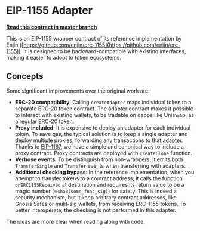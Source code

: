 # EIP-1155 Adapter

**[Read this contract in master branch](blob/master/contracts/ERC1155Adapter.sol)**

This is an EIP-1155 wrapper contract of its reference implementation by Enjin ([https://github.com/enjin/erc-1155](https://github.com/enjin/erc-1155)). It is designed to be backward-compatible with existing interfaces, making it easier to adopt to token ecosystems.

## Concepts

Some significant improvements over the original work are: 

* **ERC-20 compatibility**: Calling `createAdapter` maps individual token to a separate ERC-20 token contract. The adapter contract makes it possible to interact with existing wallets, to be tradable on dapps like Uniswap, as a regular ERC-20 token.
* **Proxy included**: It is expensive to deploy an adapter for each individual token. To save gas, the typical solution is to keep a single adapter and deploy multiple proxies, forwarding any transactions to that adapter. Thanks to [EIP-1167]([http://eips.ethereum.org/EIPS/eip-1167](http://eips.ethereum.org/EIPS/eip-1167)), we have a simple and canonical way to include a proxy contract. Proxy contracts are deployed with  `createClone` function.
* **Verbose events**: To be distinguish from non-wrappers, it emits both `TransferSingle` and `Transfer` events when transferring with adapters. 
* **Additional checking bypass**: In the reference implementation, when you attempt to transfer tokens to a contract address, it calls the function `onERC1155Received` at destination and requires its return value to be a magic number (=`sha3(some_func_sig)`) for safety. This is indeed a security mechanism, but it keep arbitrary contract addresses, like Gnosis Safes or mulit-sig wallets, from receiving ERC-1155 tokens. To better interoperate, the checking is not performed in this adapter.

The ideas are more clear when reading along with code.
